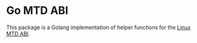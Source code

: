 # Go MTD ABI

This package is a Golang implementation of helper functions for the [Linux MTD ABI](https://git.kernel.org/pub/scm/linux/kernel/git/torvalds/linux.git/tree/include/uapi/mtd/mtd-abi.h).
